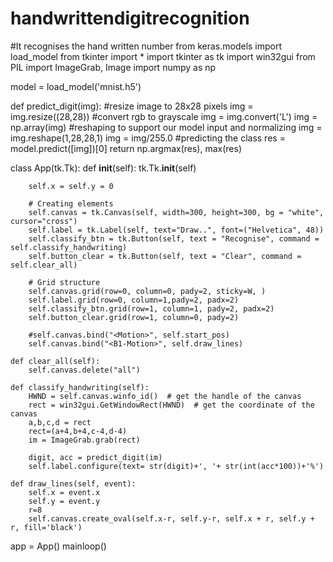 # handwrittendigitrecognition
#It recognises the hand written number
from keras.models import load_model
from tkinter import *
import tkinter as tk
import win32gui
from PIL import ImageGrab, Image
import numpy as np

model = load_model('mnist.h5')

def predict_digit(img):
    #resize image to 28x28 pixels
    img = img.resize((28,28))
    #convert rgb to grayscale
    img = img.convert('L')
    img = np.array(img)
    #reshaping to support our model input and normalizing
    img = img.reshape(1,28,28,1)
    img = img/255.0
    #predicting the class
    res = model.predict([img])[0]
    return np.argmax(res), max(res)

class App(tk.Tk):
    def __init__(self):
        tk.Tk.__init__(self)

        self.x = self.y = 0
        
        # Creating elements
        self.canvas = tk.Canvas(self, width=300, height=300, bg = "white", cursor="cross")
        self.label = tk.Label(self, text="Draw..", font=("Helvetica", 48))
        self.classify_btn = tk.Button(self, text = "Recognise", command = self.classify_handwriting)   
        self.button_clear = tk.Button(self, text = "Clear", command = self.clear_all)
       
        # Grid structure
        self.canvas.grid(row=0, column=0, pady=2, sticky=W, )
        self.label.grid(row=0, column=1,pady=2, padx=2)
        self.classify_btn.grid(row=1, column=1, pady=2, padx=2)
        self.button_clear.grid(row=1, column=0, pady=2)
        
        #self.canvas.bind("<Motion>", self.start_pos)
        self.canvas.bind("<B1-Motion>", self.draw_lines)

    def clear_all(self):
        self.canvas.delete("all")
        
    def classify_handwriting(self):
        HWND = self.canvas.winfo_id()  # get the handle of the canvas
        rect = win32gui.GetWindowRect(HWND)  # get the coordinate of the canvas
        a,b,c,d = rect
        rect=(a+4,b+4,c-4,d-4)
        im = ImageGrab.grab(rect)

        digit, acc = predict_digit(im)
        self.label.configure(text= str(digit)+', '+ str(int(acc*100))+'%')

    def draw_lines(self, event):
        self.x = event.x
        self.y = event.y
        r=8
        self.canvas.create_oval(self.x-r, self.y-r, self.x + r, self.y + r, fill='black')
       
app = App()
mainloop()
